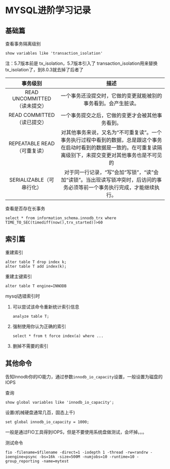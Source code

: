 # MYSQL进阶学习记录

## 基础篇

查看事务隔离级别

```mysql
show variables like 'transaction_isolation'
```

注：5.7版本前是 tx_isolation，5.7版本引入了 transaction_isolation用来替换 tx_isolation了，到8.0.3就去掉了后者了

|           事务级别           |                             描述                             |
| :--------------------------: | :----------------------------------------------------------: |
| READ UNCOMMITTED（读未提交） | 一个事务还没提交时，它做的变更就能被别的事务看到。会产生脏读。 |
|  READ COMMITTED（读已提交）  |       一个事务提交之后，它做的变更才会被其他事务看到。       |
| REPEATABLE READ（可重复读）  | 对其他事务来说，又名为“不可重复读”。一个事务执行过程中看到的数据，总是跟这个事务在启动时看到的数据是一致的。在可重复读隔离级别下，未提交变更对其他事务也是不可见的 |
| SERIALIZABLE（可串行化）     | 对于同一行记录，“写”会加“写锁”，“读”会加“读锁”。当出现读写锁冲突时，后访问的事务必须等前一个事务执行完成，才能继续执行。 |

查看是否存在长事务

```mysql
select * from information_schema.innodb_trx where TIME_TO_SEC(timediff(now(),trx_started))>60
```

## 索引篇

重建索引

```mysql
alter table T drop index k;
alter table T add index(k);
```

重建主键索引

```mysql
alter table T engine=INNODB
```

mysql选错索引时

1. 可以尝试该命令重新统计索引信息

   ```mysql
   analyze table T;
   ```

2. 强制使用你认为正确的索引

   ```mysql
   select * from t force index(a) where ...
   ```

3. 删掉不需要的索引

## 其他命令

告知Innodb你的IO能力，通过参数`innodb_io_capacity`设置，一般设置为磁盘的IOPS

查询

```mysql
show global variables like 'innodb_io_capacity';
```

设置(机械硬盘通常几百，固态上千)

```mysql
set global innodb_io_capacity = 1000;
```

一般是通过FIO工具得到IOPS，但是不要使用系统盘做测试，会坏掉。。。

测试命令

```shell
fio -filename=$filename -direct=1 -iodepth 1 -thread -rw=randrw -ioengine=psync -bs=16k -size=500M -numjobs=10 -runtime=10 -group_reporting -name=mytest 
```


